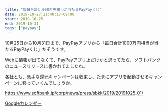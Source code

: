 ```yaml
---
title: "毎日合計1,000万円相当が当たるPayPayくじ"
date: 2019-10-27T21:40:17+09:00
start: 2019-10-25
end: 2019-10-31
tags: ["paypay"]
---
```


10月25日から10月31日まで、PayPayアプリから「毎日合計1000万円相当が当たるPayPayくじ」だそうです。

Webに情報が出てなくて、PayPayアプリ上だけかと思ってたら、ソフトバンクのニュースリリースに書かれてましたね。

各社とも、派手な還元キャンペーンは収束し、たまにアプリを起動させるキャンペーンに移っていくんでしょうか。

https://www.softbank.jp/corp/news/press/sbkk/2019/20191025_01/

[Googleカレンダー](http://www.google.com/calendar/event?action=TEMPLATE&text=%E6%AF%8E%E6%97%A5%E5%90%88%E8%A8%881%2C000%E4%B8%87%E5%86%86%E7%9B%B8%E5%BD%93%E3%81%8C%E5%BD%93%E3%81%9F%E3%82%8BPayPay%E3%81%8F%E3%81%98&dates=20191025/20191031&details=https://pokanpo.com/posts/20191031_paypay_kuji/)

